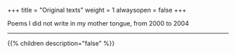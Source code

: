 +++
title = "Original texts"
weight = 1
alwaysopen = false
+++

Poems I did not write in my mother tongue, from 2000 to 2004

---

{{% children description="false" %}}
